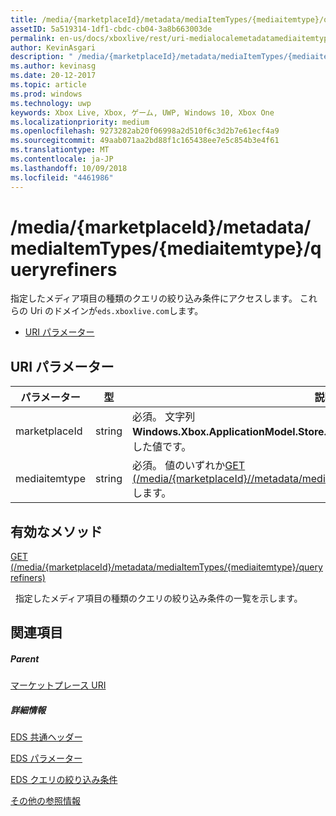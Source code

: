 ```yaml
---
title: /media/{marketplaceId}/metadata/mediaItemTypes/{mediaitemtype}/queryrefiners
assetID: 5a519314-1df1-cbdc-cb04-3a8b663003de
permalink: en-us/docs/xboxlive/rest/uri-medialocalemetadatamediaitemtypequeryrefiners.html
author: KevinAsgari
description: " /media/{marketplaceId}/metadata/mediaItemTypes/{mediaitemtype}/queryrefiners"
ms.author: kevinasg
ms.date: 20-12-2017
ms.topic: article
ms.prod: windows
ms.technology: uwp
keywords: Xbox Live, Xbox, ゲーム, UWP, Windows 10, Xbox One
ms.localizationpriority: medium
ms.openlocfilehash: 9273282ab20f06998a2d510f6c3d2b7e61ecf4a9
ms.sourcegitcommit: 49aab071aa2bd88f1c165438ee7e5c854b3e4f61
ms.translationtype: MT
ms.contentlocale: ja-JP
ms.lasthandoff: 10/09/2018
ms.locfileid: "4461986"
---
```

# <a name="mediamarketplaceidmetadatamediaitemtypesmediaitemtypequeryrefiners"></a>/media/{marketplaceId}/metadata/mediaItemTypes/{mediaitemtype}/queryrefiners
指定したメディア項目の種類のクエリの絞り込み条件にアクセスします。 これらの Uri のドメインが`eds.xboxlive.com`します。
 
  * [URI パラメーター](#ID4EV)
 
<a id="ID4EV"></a>

 
## <a name="uri-parameters"></a>URI パラメーター
 
| パラメーター| 型| 説明| 
| --- | --- | --- | 
| marketplaceId| string| 必須。 文字列<b>Windows.Xbox.ApplicationModel.Store.Configuration.MarketplaceId</b>から取得した値です。| 
| mediaitemtype| string| 必須。 値のいずれか[GET (/media/{marketplaceId}//metadata/mediagroups/{mediagroup}/mediaItemTypes)](uri-medialocalemetadatamediagroupsmediaitemtypesget.md)します。| 
  
<a id="ID4EBC"></a>

 
## <a name="valid-methods"></a>有効なメソッド

[GET (/media/{marketplaceId}/metadata/mediaItemTypes/{mediaitemtype}/queryrefiners)](uri-medialocalemetadatamediaitemtypequeryrefinersget.md)

&nbsp;&nbsp;指定したメディア項目の種類のクエリの絞り込み条件の一覧を示します。
 
<a id="ID4ELC"></a>

 
## <a name="see-also"></a>関連項目
 
<a id="ID4ENC"></a>

 
##### <a name="parent"></a>Parent 

[マーケットプレース URI](atoc-reference-marketplace.md)

  
<a id="ID4EXC"></a>

 
##### <a name="further-information"></a>詳細情報 

[EDS 共通ヘッダー](../../additional/edscommonheaders.md)

 [EDS パラメーター](../../additional/edsparameters.md)

 [EDS クエリの絞り込み条件](../../additional/edsqueryrefiners.md)

 [その他の参照情報](../../additional/atoc-xboxlivews-reference-additional.md)

   